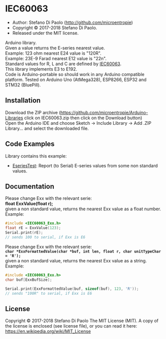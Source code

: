 IEC60063
========

* Author: Stefano Di Paolo (<http://github.com/microentropie>)
* Copyright &copy; 2017-2018 Stefano Di Paolo.
* Released under the MIT license.

Arduino library.<br>
Given a value returns the E-series nearest value.<br>
Example: 123 ohm nearest E24 value is "120R".<br>
Example: 23E-9 Farad nearest E12 value is "22n".<br>
Standard values for R, L and C are defined by [IEC60063](https://en.wikipedia.org/wiki/E-series_of_preferred_numbers).<br>
This library implements E3 to E192.<br>
Code is Arduino-portable so should work in any Arduino compatible platform.
Tested on Arduino Uno (AtMega328), ESP8266, ESP32 and STM32 (BluePill).

Installation
------------
Download the ZIP archive (<https://github.com/microentropie/Arduino-Libraries> click on IEC60063.zip then click on the Download button)<br>
Open the Arduino IDE and choose Sketch -> Include Library -> Add .ZIP Library... and select the downloaded file.

Code Examples
-------------
Library contains this example:
* [EseriesTest](./examples/EseriesTest/EseriesTest.ino):
  Report (to Serial) E-series values from some non standard values.

Documentation
-------------
Please change Exx with the relevant serie:<br>
**float ExxValue(float r);**<br>
given a non standard value, returns the nearest Exx value as a float number.<br>
Example:<br>
```C++
#include <IEC60063_Exx.h>
float rE = ExxValue(123);
Serial.print(rE); 
// sends 100 to serial, if Exx is E6
```


Please change Exx with the relevant serie:<br>
**`char *ExxFormattedValue(char *buf, int len, float r, char unitTypeChar = 'R');`**<br>
given a non standard value, returns the nearest Exx value as a string.<br>
Example:<br>
```C++
#include <IEC60063_Exx.h>
char buf[ExxBufSize];

Serial.print(ExxFormattedValue(buf, sizeof(buf), 123, 'R')); 
// sends "100R" to serial, if Exx is E6
```


License
-------
Copyright &copy; 2017-2018 Stefano Di Paolo
The MIT License (MIT).
A copy of the license is enclosed (see license file), or you can read it here:
<https://en.wikipedia.org/wiki/MIT_License>
